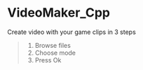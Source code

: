 # VideoMaker_Cpp
Create video with your game clips in 3 steps
>1. Browse files
>2. Choose mode
>3. Press Ok
